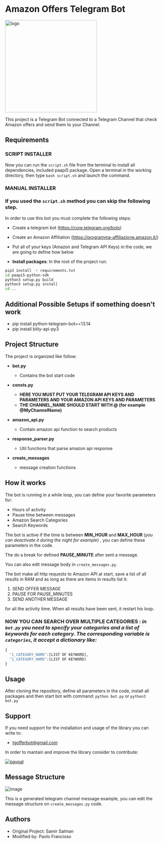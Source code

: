 # Amazon Offers Telegram Bot

<img src="https://user-images.githubusercontent.com/33979978/109801185-70e74580-7c1e-11eb-847a-dbd6e09c21a3.png" alt="logo" width=300>

This project is a Telegram Bot connected to a Telegram Channel that check Amazon offers and send them to your Channel.

## Requirements

### SCRIPT INSTALLER

Now you can run the ```script.sh``` file from the terminal to install all dependencies, included paapi5 package. Open a terminal in the working directory, then type ```bash script.sh``` and launch the command. 



### MANUAL INSTALLER

### **If you used the ```script.sh``` method you can skip the following step.**

In order to use this bot you must complete the following steps:

- Create a telegram bot (https://core.telegram.org/bots)
- Create an Amazon Affiliation (https://programma-affiliazione.amazon.it/)
- Put all of your keys (Amazon and Telegram API Keys) in the code, we are going to define how below

- **Install packages**:
In the root of the project run:
```bash
pip3 install -r requirements.txt
cd paapi5-python-sdk
python3 setup.py build
python3 setup.py install
cd ..
```

## Additional Possible Setups if something doesn't work
- pip install python-telegram-bot==13.14
- pip install bitly-api-py3

## Project Structure

The project is organized like follow:

- **bot.py**
  - Contains the bot start code 

- **consts.py**
  - **HERE YOU MUST PUT YOUR TELEGRAM API KEYS AND PARAMETERS AND YOUR AMAZON API KEYS AND PARAMETERS**
  - **THE CHANNEL_NAME SHOULD START WITH @ (for example @MyChannelName)**
  

- **amazon_api.py**
  - Contain amazon api function to search products


- **response_parser.py**
  - Util functions that parse amazon api response


- **create_messages**
  - message creation functions

## How it works
The bot is running in a while loop, you can define your favorite parameters for:
- Hours of activity
- Pause time between messages
- Amazon Search Categories
- Search Keywords



The bot is active if the time is between **MIN_HOUR** and **MAX_HOUR** (_you can deactivate it during the night for example_)  , you can define these parameters in the code.

The do a break for defined **PAUSE_MINUTE** after sent a message.

You can also edit message body in ```create_messages.py```.

The bot make all http requests to Amazon API at start, save a list of all results in RAM and as long as there are items in results list it:
1. SEND OFFER MESSAGE
2. PAUSE FOR PAUSE_MINUTES
3. SEND ANOTHER MESSAGE

for all the activity time. When all results have been sent, it restart his loop.

### **NOW YOU CAN SEARCH OVER MULTIPLE CATEGORIES** : _in `bot.py` you need to specify your categories and a list of keywords for each category. The corresponding variable is `categories`, it accept a dictionary like:_ 
```python
{
  "1_CATEGORY_NAME":[LIST OF KEYWORD],
  "2_CATEGORY_NAME":[LIST OF KEYWORD]
}
```
  
## Usage

After cloning the repository, define all parameters in the code, install all packages and then start bot with command:
```python bot.py``` or ```python3 bot.py```
  
## Support 
If you need support for the installation and usage of the library you can write to:
- tgofferbot@gmail.com
  
In order to mantain and improve the library consider to contribute:
  
[![paypal](https://user-images.githubusercontent.com/33979978/187162516-5a6576a0-b44d-4e01-bcc6-fd0c262e683a.png)](https://www.paypal.com/cgi-bin/webscr?cmd=_s-xclick&hosted_button_id=7HWMJSGMCCTB6)

## Message Structure

![image](https://user-images.githubusercontent.com/33979978/109800731-dbe44c80-7c1d-11eb-8316-fd5275cb5b46.png)

This is a generated telegram channel message example, you can edit the message structure on  ```create_messages.py``` code.

## Authors

- Original Project: Samir Salman
- Modified by: Paolo Francioso
